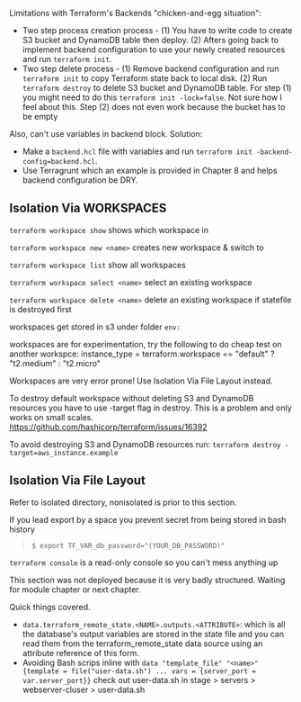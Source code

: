 Limitations with Terraform's Backends "chicken-and-egg situation":
  + Two step process creation process - (1) You have to write code to create S3 bucket and DynamoDB table then deploy. (2) Afters going back to implement backend configuration to use your newly created resources and run `terraform init`.
  +  Two step delete process - (1) Remove backend configuration and run `terraform init` to copy Terraform state back to local disk. (2) Run `terraform destroy` to delete S3 bucket and DynamoDB table. For step (1) you might need to do this `terraform init -lock=false`. Not sure how I feel about this. Step (2) does not even work because the bucket has to be empty

Also, can't use variables in backend block. Solution:
  + Make a `backend.hcl` file with variables and run `terraform init -backend-config=backend.hcl`.
  + Use Terragrunt which an example is provided in Chapter 8 and helps backend configuration be DRY.


  ## Isolation Via WORKSPACES

`terraform workspace show` shows which workspace in

`terraform workspace new <name>` creates new workspace & switch to

`terraform workspace list` show all workspaces

`terraform workspace select <name>` select an existing workspace

`terraform workspace delete <name>` delete an existing workspace if statefile is destroyed first

workspaces get stored in s3 under folder `env:`

workspaces are for experimentation, try the following to do cheap test on another workspce:
instance_type = terraform.workspace == "default" ? "t2.medium" : "t2.micro"

Workspaces are very error prone! Use Isolation Via File Layout instead.


To destroy default workspace without deleting S3 and DynamoDB resources you have to use -target flag in destroy. This is a problem and only works on small scales.
https://github.com/hashicorp/terraform/issues/16392

To avoid destroying S3 and DynamoDB resources run:
`terraform destroy -target=aws_instance.example`

## Isolation Via File Layout

Refer to isolated directory, nonisolated is prior to this section.

If you lead export by a space you prevent secret from being stored in bash history 
> `$ export TF_VAR_db_password="(YOUR_DB_PASSWORD)"`

`terraform console` is a read-only console so you can't mess anything up

This section was not deployed because it is very badly structured. Waiting for module chapter or next chapter.

Quick things covered.
  + `data.terraform_remote_state.<NAME>.outputs.<ATTRIBUTE>`: which is all the database's output variables are stored in the state file and you can read them from the terraform_remote_state data source using an attribute reference of this form.
  + Avoiding Bash scrips inline with `data "template_file" "<name>" {template = file("user-data.sh") ... vars = {server_port = var.server_port}}` check out user-data.sh in stage > servers > webserver-cluser > user-data.sh

